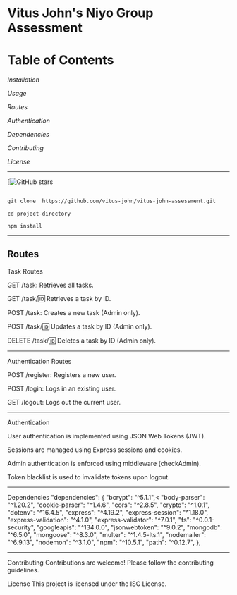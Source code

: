 <h1> Vitus John's Niyo Group Assessment</h1>

<h1>Table of Contents</h1>

<i>Installation</i>

<i>Usage</i>

<i>Routes</i>

<i>Authentication</i>

<i>Dependencies</i>

<i>Contributing</i>

<i>License</i>
<hr>

[![GitHub stars](https://img.shields.io/github/stars/username/repo.svg?style=social)
```markdown

git clone  https://github.com/vitus-john/vitus-john-assessment.git
```

```
cd project-directory

npm install
```
<hr>

<h2>Routes</h2>

Task Routes

GET /task: Retrieves all tasks.

GET /task/:id: Retrieves a task by ID.

POST /task: Creates a new task (Admin only).

POST /task/:id: Updates a task by ID (Admin only).

DELETE /task/:id: Deletes a task by ID (Admin only).
<hr>

Authentication Routes

POST /register: Registers a new user.

POST /login: Logs in an existing user.

GET /logout: Logs out the current user.
<hr>

Authentication

User authentication is implemented using JSON Web Tokens (JWT).

Sessions are managed using Express sessions and cookies.

Admin authentication is enforced using middleware (checkAdmin).

Token blacklist is used to invalidate tokens upon logout.
<hr>

Dependencies
 "dependencies": {
    "bcrypt": "^5.1.1",<
    "body-parser": "^1.20.2",
    "cookie-parser": "^1.4.6",
    "cors": "^2.8.5",
    "crypto": "^1.0.1",
    "dotenv": "^16.4.5",
    "express": "^4.19.2",
    "express-session": "^1.18.0",
    "express-validation": "^4.1.0",
    "express-validator": "^7.0.1",
    "fs": "^0.0.1-security",
    "googleapis": "^134.0.0",
    "jsonwebtoken": "^9.0.2",
    "mongodb": "^6.5.0",
    "mongoose": "^8.3.0",
    "multer": "^1.4.5-lts.1",
    "nodemailer": "^6.9.13",
    "nodemon": "^3.1.0",
    "npm": "^10.5.1",
    "path": "^0.12.7",
  },
  <hr>
Contributing
Contributions are welcome! Please follow the contributing guidelines.

License
This project is licensed under the ISC License.

